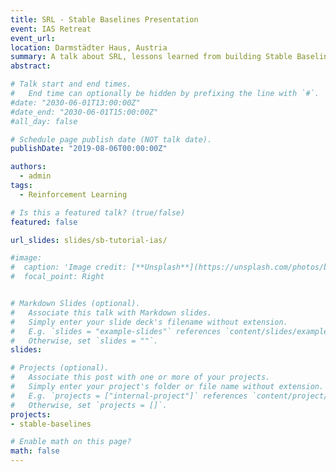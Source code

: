 ```yaml
---
title: SRL - Stable Baselines Presentation
event: IAS Retreat
event_url:
location: Darmstädter Haus, Austria
summary: A talk about SRL, lessons learned from building Stable Baselines and short tutorial on how to use it
abstract:

# Talk start and end times.
#   End time can optionally be hidden by prefixing the line with `#`.
#date: "2030-06-01T13:00:00Z"
#date_end: "2030-06-01T15:00:00Z"
#all_day: false

# Schedule page publish date (NOT talk date).
publishDate: "2019-08-06T00:00:00Z"

authors:
  - admin
tags:
  - Reinforcement Learning

# Is this a featured talk? (true/false)
featured: false

url_slides: slides/sb-tutorial-ias/

#image:
#  caption: 'Image credit: [**Unsplash**](https://unsplash.com/photos/bzdhc5b3Bxs)'
#  focal_point: Right


# Markdown Slides (optional).
#   Associate this talk with Markdown slides.
#   Simply enter your slide deck's filename without extension.
#   E.g. `slides = "example-slides"` references `content/slides/example-slides.md`.
#   Otherwise, set `slides = ""`.
slides:

# Projects (optional).
#   Associate this post with one or more of your projects.
#   Simply enter your project's folder or file name without extension.
#   E.g. `projects = ["internal-project"]` references `content/project/deep-learning/index.md`.
#   Otherwise, set `projects = []`.
projects:
- stable-baselines

# Enable math on this page?
math: false
---
```


